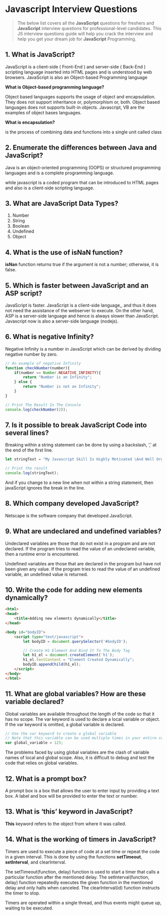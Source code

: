# Javascript Interview Questions

> The below list covers all the **JavaScript** questions for freshers and **JavaScript** interview questions for professional-level candidates. This JS interview questions guide will help you crack the interview and help you get your dream job for **JavaScript** Programming.

## 1. What is JavaScript?

JavaScript is a client-side ( Front-End ) and server-side ( Back-End ) scripting language inserted into HTML pages and is understood by web browsers. JavaScript is also an Object-based Programming language

**What is Object-based programming language?**

Object based languages supports the usage of object and encapsulation. They does not support inheritance or, polymorphism or, both. Object based languages does not supports built-in objects. Javascript, VB are the examples of object bases languages.

**What is encapsulation?**

is the process of combining data and functions into a single unit called class

## 2. Enumerate the differences between Java and JavaScript?

Java is an object-oriented programming (OOPS) or structured programming languages and is a complete programming language.

while javascript is a coded program that can be introduced to HTML pages and also is a client-side scripting language.

## 3. What are JavaScript Data Types?

1. Number
2. String
3. Boolean
4. Undefined
5. Object

## 4. What is the use of isNaN function?

__isNan__ function returns true if the argument is not a number; otherwise, it is false.

## 5. Which is faster between JavaScript and an ASP script?

JavaScript is faster. JavaScript is a client-side language,, and thus it does not need the assistance of the webserver to execute. On the other hand, ASP is a server-side language and hence is always slower than JavaScript. Javascript now is also a server-side language (nodejs).

## 6. What is negative Infinity?

Negative Infinity is a number in JavaScript which can be derived by dividing negative number by zero.

```JAVASCRIPT
// An example of negative Infinity
function checkNumber(number){
    if(number == Number.NEGATIVE_INFINITY){
        return "Number is an Infinity";
    } else {
        return "Number is not an Infinity";
    }
}

// Print The Result In The Console
console.log(checkNumber(2));
```

## 7.  Is it possible to break JavaScript Code into several lines?

Breaking within a string statement can be done by using a backslash, ‘\,’ at the end of the first line.

```JAVASCRIPT
let stringText = "My Javascript Skill Is Highly Motivated \And Well Organized";

// Print the result
console.log(stringText);
```

And if you change to a new line when not within a string statement, then javaScript ignores the break in the line.

## 8. Which company developed JavaScript?

Netscape is the software company that developed JavaScript.

## 9. What are undeclared and undefined variables?

Undeclared variables are those that do not exist in a program and are not declared. If the program tries to read the value of an undeclared variable, then a runtime error is encountered.

Undefined variables are those that are declared in the program but have not been given any value. If the program tries to read the value of an undefined variable, an undefined value is returned.

## 10.  Write the code for adding new elements dynamically?

```HTML
<html>
<head>
    <title>Adding new elements dynamically</title>
</head>

<body id="bodyID">
    <script type="text/javascript">
        let bodyID = document.querySelector('#bodyID');

        // Create H1 Element And Bind It To The Body Tag
        let h1_el = document.createElement('h1');
        h1_el.textContent = "Element Created Dynamically";
        bodyID.appendChild(h1_el); 
    </script>
</body>
</html>
```

## 11.  What are global variables? How are these variable declared?

Global variables are available throughout the length of the code so that it has no scope. The var keyword is used to declare a local variable or object. If the var keyword is omitted, a global variable is declared.

```JAVASCRIPT
// Use the var keyword to create a global variable
// Note that this variable can be used multiple times in your entire code
var global_variable = 123; 
```

The problems faced by using global variables are the clash of variable names of local and global scope. Also, it is difficult to debug and test the code that relies on global variables.

## 12. What is a prompt box?

A prompt box is a box that allows the user to enter input by providing a text box. A label and box will be provided to enter the text or number.

## 13. What is ‘this’ keyword in JavaScript?

**This** keyword refers to the object from where it was called.

## 14. What is the working of timers in JavaScript?

Timers are used to execute a piece of code at a set time or repeat the code in a given interval. This is done by using the functions __setTimeout__, __setInterval__, and clearInterval.

The setTimeout(function, delay) function is used to start a timer that calls a particular function after the mentioned delay. The setInterval(function, delay) function repeatedly executes the given function in the mentioned delay and only halts when canceled. The clearInterval(id) function instructs the timer to stop.

Timers are operated within a single thread, and thus events might queue up, waiting to be executed.